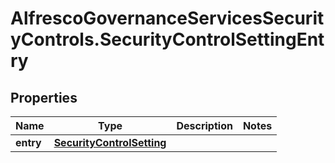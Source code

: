# AlfrescoGovernanceServicesSecurityControls.SecurityControlSettingEntry

## Properties
Name | Type | Description | Notes
------------ | ------------- | ------------- | -------------
**entry** | [**SecurityControlSetting**](SecurityControlSetting.md) |  | 


